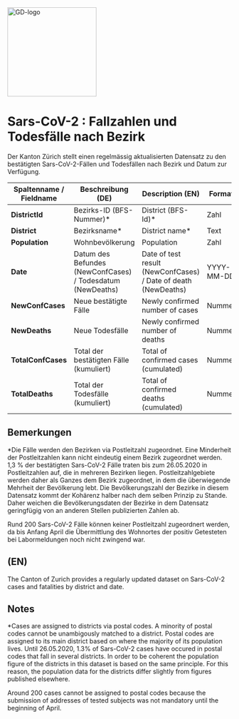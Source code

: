 <img src="https://github.com/openZH/covid_19/blob/master/gd.png" alt="GD-logo" width="200"/>

# Sars-CoV-2 : Fallzahlen und Todesfälle nach Bezirk

Der Kanton Zürich stellt einen regelmässig aktualisierten Datensatz zu den bestätigten Sars-CoV-2-Fällen und Todesfällen nach Bezirk und Datum zur Verfügung. 


| Spaltenname / Fieldname      | Beschreibung (DE)                               | Description (EN)   | Format |
|---------------------|--------------------------------------------|------------|------|
| __DistrictId__              |     Bezirks-ID (BFS-Nummer)*               |District (BFS-Id)* |Zahl|
| __District__                |      Bezirksname*                  |  District name*   | Text |
| __Population__  | Wohnbevölkerung | Population |Zahl|
| __Date__  | Datum des Befundes (NewConfCases) / Todesdatum (NewDeaths) | Date of test result (NewConfCases) / Date of death (NewDeaths) |YYYY-MM-DD |
| __NewConfCases__      | Neue bestätigte Fälle | Newly confirmed number of cases| Nummer   |  
| __NewDeaths__          | Neue Todesfälle | Newly confirmed number of deaths| Nummer     | 
| __TotalConfCases__        |Total der bestätigten Fälle (kumuliert) | Total of confirmed cases (cumulated) | Nummer    |  
| __TotalDeaths__       | Total der Todesfälle (kumuliert) | Total of confirmed deaths (cumulated) | Nummer     | 

## Bemerkungen

*Die Fälle werden den Bezirken via Postleitzahl zugeordnet. Eine Minderheit der Postleitzahlen kann nicht eindeutig einem Bezirk zugeordnet werden. 1,3 % der bestätigten Sars-CoV-2 Fälle traten bis zum 26.05.2020 in Postleitzahlen auf, die in mehreren Bezirken liegen. Postleitzahlgebiete werden daher als Ganzes dem Bezirk zugeordnet, in dem die überwiegende Mehrheit der Bevölkerung lebt. Die Bevölkerungszahl der Bezirke in diesem Datensatz kommt der Kohärenz halber nach dem selben Prinzip zu Stande. Daher weichen die Bevölkerungsdaten der Bezirke in dem Datensatz geringfügig von an anderen Stellen publizierten Zahlen ab.

Rund 200 Sars-CoV-2 Fälle können keiner Postleitzahl zugeordnert werden, da bis Anfang April die Übermittlung des Wohnortes der positiv Getesteten bei Labormeldungen noch nicht zwingend war.

## (EN)

The Canton of Zurich provides a regularly updated dataset on Sars-CoV-2 cases and fatalities by district and date. 

## Notes

*Cases are assigned to districts via postal codes. A minority of postal codes cannot be unambigously matched to a district. Postal codes are assigned to its main district based on where the majority of its population lives. Until 26.05.2020, 1.3% of Sars-CoV-2 cases have occured in postal codes that fall in several districts. In order to be coherent the population figure of the districts in this dataset is based on the same principle. For this reason, the population data for the districts differ slightly from figures published elsewhere.

Around 200 cases cannot be assigned to postal codes because the submission of addresses of tested subjects was not mandatory until the beginning of April.
